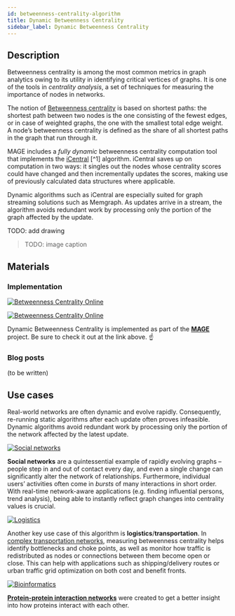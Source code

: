 ```yaml
---
id: betweenness-centrality-algorithm
title: Dynamic Betweenness Centrality
sidebar_label: Dynamic Betweenness Centrality
---
```


## Description

Betweenness centrality is among the most common metrics in graph analytics owing to its utility in 
identifying critical vertices of graphs. It is one of the tools in *centrality analysis*, a set of techniques 
for measuring the importance of nodes in networks.

The notion of [Betweenness centrality](https://en.wikipedia.org/wiki/Betweenness_centrality) is based on 
shortest paths: the shortest path between two nodes is the one consisting of the fewest edges, or in case of weighted 
graphs, the one with the smallest total edge weight. A node’s betweenness centrality is defined as the share of 
all shortest paths in the graph that run through it.

MAGE includes a *fully dynamic* betweenness centrality computation tool that implements the 
[iCentral](https://repository.kaust.edu.sa/bitstream/handle/10754/625935/08070346.pdf) [^1]
algorithm. iCentral saves up on computation 
in two ways: it singles out the nodes whose centrality scores could have changed and then incrementally updates 
the scores, making use of previously calculated data structures where applicable.

Dynamic algorithms such as iCentral are especially suited for graph streaming
solutions such as Memgraph. As updates arrive in a stream, the algorithm avoids redundant
work by processing only the portion of the graph affected by the update.

TODO: add drawing

> TODO: image caption

## Materials

### Implementation

[![Betweenness
Centrality Online](https://img.shields.io/badge/Betweenness_Centrality-Online-Implementation-FB6E00?style=for-the-badge&logo=github&logoColor=white)](https://github.com/memgraph/mage/blob/main/cpp/betweenness_centrality_module/betweenness_centrality_module.cpp)

[![Betweenness
Centrality Online](https://img.shields.io/badge/Betweenness_Centrality-Online-Documentation-FCC624?style=for-the-badge&logo=cplusplus&logoColor=white)](/mage/query-modules/cpp/betweenness-centrality-online)

Dynamic Betweenness Centrality is implemented as part of the
[**MAGE**](https://github.com/memgraph/mage) project. Be sure to check it out at
the link above. :point_up:

### Blog posts

(to be written)

## Use cases

Real-world networks are often dynamic and evolve rapidly. Consequently, re-running static algorithms 
after each update often proves infeasible. Dynamic algorithms avoid redundant work by processing only 
the portion of the network affected by the latest update.

[![Social
networks](https://img.shields.io/badge/Social_networks-Application-8A477F?style=for-the-badge)](/use-cases/social-media.md)

**Social networks** are a quintessential example of rapidly evolving graphs – people step in and out
of contact every day, and even a single change can significantly alter the network of relationships.
Furthermore, individual users’ activities often come in *bursts* of many interactions in short order.
With real-time network-aware applications (e.g. finding influential persons, trend analysis), being able to
instantly reflect graph changes into centrality values is crucial.

[![Logistics](https://img.shields.io/badge/Logistics-Application-8A477F?style=for-the-badge)](/use-cases/transportation.md)

Another key use case of this algorithm is **logistics**/**transportation**. In 
[complex transportation networks](https://www.hindawi.com/journals/jat/2019/9024745/),
measuring betweenness centrality helps identify bottlenecks and choke points, as well as monitor
how traffic is redistributed as nodes or connections between them become open or close.
This can help with applications such as shipping/delivery routes or urban traffic grid optimization
on both cost and benefit fronts.

[![Bioinformatics](https://img.shields.io/badge/Bioinformatics-Application-8A477F?style=for-the-badge)](/use-cases/bioinformatics.md)

[**Protein-protein interaction
networks**](https://www.ebi.ac.uk/training/online/courses/network-analysis-of-protein-interaction-data-an-introduction/protein-protein-interaction-networks/)
were created to get a better insight into how proteins interact with each other.

